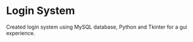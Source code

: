 # Login System

Created login system using MySQL database, Python and Tkinter for a gui experience.
